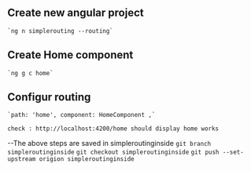 ## Create new angular project

    `ng n simplerouting --routing`

## Create Home component

    `ng g c home`
## Configur routing

    `path: 'home', component: HomeComponent ,`

    check : http://localhost:4200/home should display home works

--The above steps are saved in simpleroutinginside
    `git branch simpleroutinginside`
    `git checkout simpleroutinginside`
    `git push --set-upstream origion simpleroutinginside`